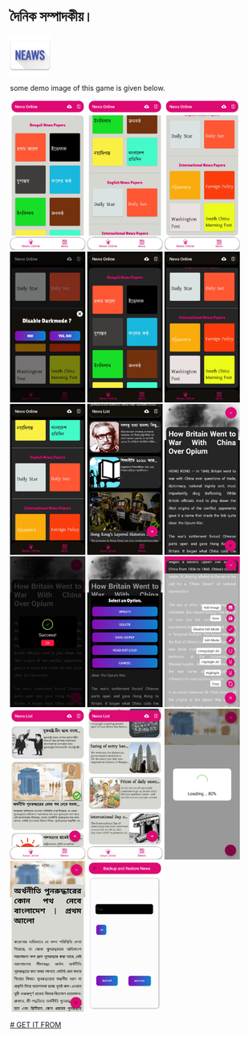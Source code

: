 # দৈনিক সম্পাদকীয়।  
<img src="https://github.com/mainuddinrussel73/-/blob/master/app/src/main/res/mipmap-xxxhdpi/ic_launcher_foreground.png" width="80">

some demo image of this game is given below.


<div class="preview" style="display: inline-block;margin: 0 40px 0 0;">
<img src="https://github.com/mainuddinrussel73/-/blob/master/1.jpg" width="150">
<img src="https://github.com/mainuddinrussel73/-/blob/master/2.jpg" width="150">
<img src="https://github.com/mainuddinrussel73/-/blob/master/3.jpg" width="150">
<img src="https://github.com/mainuddinrussel73/-/blob/master/4.jpg" width="150">
<img src="https://github.com/mainuddinrussel73/-/blob/master/5.jpg" width="150">
<img src="https://github.com/mainuddinrussel73/-/blob/master/6.jpg" width="150">
<img src="https://github.com/mainuddinrussel73/-/blob/master/7.jpg" width="150">
<img src="https://github.com/mainuddinrussel73/-/blob/master/8.jpg" width="150">
<img src="https://github.com/mainuddinrussel73/-/blob/master/9.jpg" width="150">
<img src="https://github.com/mainuddinrussel73/-/blob/master/10.jpg" width="150">
<img src="https://github.com/mainuddinrussel73/-/blob/master/11.jpg" width="150">
<img src="https://github.com/mainuddinrussel73/-/blob/master/12.jpg" width="150">
<img src="https://github.com/mainuddinrussel73/-/blob/master/14.jpg" width="150">
<img src="https://github.com/mainuddinrussel73/-/blob/master/15.jpg" width="150">
<img src="https://github.com/mainuddinrussel73/-/blob/master/16.jpg" width="150">
<img src="https://github.com/mainuddinrussel73/-/blob/master/17.jpg" width="150">
<img src="https://github.com/mainuddinrussel73/-/blob/master/18.jpg" width="150">
</div>


[# GET IT FROM](https://com-retrogamers-alien-shooter-youtube-game.en.aptoide.com/)



